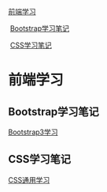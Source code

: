 [前端学习](#前端学习)

​	[Bootstrap学习笔记](#Bootstrap学习笔记)

​	[CSS学习笔记](#CSS学习笔记)

# 前端学习

## Bootstrap学习笔记

[Bootstrap3学习](https://github.com/Maben-jm/html/blob/master/bootstrap/3/bootstrap3.md)

## CSS学习笔记

[CSS通用学习](https://github.com/Maben-jm/html/blob/master/css/css.md)